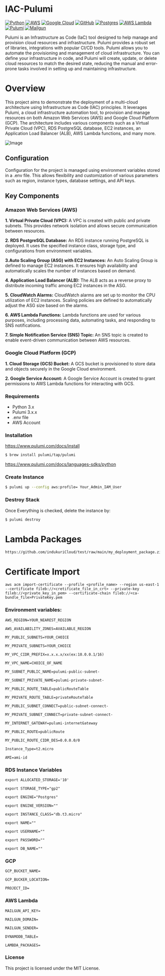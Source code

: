 # IAC-Pulumi

[![Python](https://img.shields.io/badge/python-3670A0?style=for-the-badge&logo=python&logoColor=ffdd54)](https://www.python.org) 
[![AWS](https://img.shields.io/badge/AWS-%23FF9900.svg?style=for-the-badge&logo=amazon-aws&logoColor=white)](https://aws.amazon.com/console)
[![Google Cloud](https://img.shields.io/badge/GoogleCloud-%234285F4.svg?style=for-the-badge&logo=google-cloud&logoColor=white)](https://cloud.google.com)
[![GitHub](https://img.shields.io/badge/GitHub-100000?style=for-the-badge&logo=github&logoColor=white)](https://github.com/)
[![Postgres](https://img.shields.io/badge/postgres-%23316192.svg?style=for-the-badge&logo=postgresql&logoColor=white)](https://www.postgresql.org/)
[![AWS Lambda](https://img.shields.io/badge/aws%20lambda-purple?style=for-the-badge&logo=aws%20lambda&logoColor=white)](https://aws.amazon.com/pm/lambda)
[![Pulumi](https://img.shields.io/badge/Pulumi-navy?style=for-the-badge&logo=pulumi&logoColor=yellow)](https://www.pulumi.com/)
[![Mailgun](https://img.shields.io/badge/Mailgun-red?style=for-the-badge&logo=mailgun&logoColor=black)](https://www.mailgun.com/)

Pulumi is an Infrastructure as Code (IaC) tool designed to help manage and provision cloud resources and infrastructure. Pulumi provides a robust set of libraries, integrations with popular CI/CD tools. 
Pulumi allows you to automate the provisioning and management of cloud infrastructure. You can define your infrastructure in code, and Pulumi will create, update, or delete cloud resources to match the desired state, reducing the manual and error-prone tasks involved in setting up and maintaining infrastructure.

# Overview

This project aims to demonstrate the deployment of a multi-cloud architecture using Infrastructure as Code (IAC) principles. It leverages Pulumi, a cloud infrastructure automation tool, to provision and manage resources on both Amazon Web Services (AWS) and Google Cloud Platform (GCP). The architecture includes various components such as a Virtual Private Cloud (VPC), RDS PostgreSQL database, EC2 instances, an Application Load Balancer (ALB), AWS Lambda functions, and many more.

![Image](https://github.com/Manuindukuri/InfrastructureCode-Pulumi/assets/114769115/397891ca-855c-49c3-9294-4b9249259588)

## Configuration
Configuration for the project is managed using environment variables stored in a .env file. This allows flexibility and customization of various parameters such as region, instance types, database settings, and API keys.

## Key Components
### Amazon Web Services (AWS)

**1. Virtual Private Cloud (VPC):** A VPC is created with public and private subnets. This provides network isolation and allows secure communication between resources.

**2. RDS PostgreSQL Database:** An RDS instance running PostgreSQL is deployed. It uses the specified instance class, storage type, and configurations from environment variables.

**3.Auto Scaling Group (ASG) with EC2 Instances:** An Auto Scaling Group is defined to manage EC2 instances. It ensures high availability and automatically scales the number of instances based on demand.

**4. Application Load Balancer (ALB):** The ALB acts as a reverse proxy to distribute incoming traffic among EC2 instances in the ASG.

**5. CloudWatch Alarms:** CloudWatch alarms are set up to monitor the CPU utilization of EC2 instances. Scaling policies are defined to automatically adjust the ASG size based on the alarms.

**6. AWS Lambda Functions:** Lambda functions are used for various purposes, including processing data, automating tasks, and responding to SNS notifications.

**7. Simple Notification Service (SNS) Topic:** An SNS topic is created to enable event-driven communication between AWS resources.

### Google Cloud Platform (GCP)

**1. Cloud Storage (GCS) Bucket:** A GCS bucket is provisioned to store data and objects securely in the Google Cloud environment.

**2. Google Service Account:** A Google Service Account is created to grant permissions to AWS Lambda functions for interacting with GCS.

### Requirements
- Python 3.x
- Pulumi 3.x.x
- .env file 
- AWS Account

### Installation 
https://www.pulumi.com/docs/install
```bash
$ brew install pulumi/tap/pulumi
```
https://www.pulumi.com/docs/languages-sdks/python

### Create Instance
```bash
$ pulumi up --config aws:profile= Your_Admin_IAM_User
```

### Destroy Stack
Once Everything is checked, delete the instance by:
```bash
$ pulumi destroy
```

# Lambda Packages
```
https://github.com/indukuriCloud/test/raw/main/my_deployment_package.zip
```

# Certificate Import
```
aws acm import-certificate --profile <profile_name> --region us-east-1 --certificate fileb://<cretificate_file_in_crt> --private-key fileb://<private_key_in_pem> --certificate-chain fileb://<ca-bundle_file>PrivateKey.pem
```

### Environment variables:
```
AWS_REGION=YOUR_NEAREST_REGION

AWS_AVAILABILITY_ZONES=AVAILABLE_REGION

MY_PUBLIC_SUBNETS=YOUR_CHOICE

MY_PRIVATE_SUBNETS=YOUR_CHOICE

MY_VPC_CIDR_PREFIX=x.x.x.x/xx(ex:10.0.0.1/16)

MY_VPC_NAME=CHOICE_OF_NAME

MY_SUBNET_PUBLIC_NAME=pulumi-public-subnet-

MY_SUBNET_PRIVATE_NAME=pulumi-private-subnet-

MY_PUBLIC_ROUTE_TABLE=publicRouteTable

MY_PRIVATE_ROUTE_TABLE=privateRouteTable

MY_PUBLIC_SUBNET_CONNECT=public-subnet-connect-

MY_PRIVATE_SUBNET_CONNECT=private-subnet-connect-

MY_INTERNET_GATEWAY=pulumi-internetGateway

MY_PUBLIC_ROUTE=publicRoute

MY_PUBLIC_ROUTE_CIDR_DES=0.0.0.0/0

Instance_Type=t2.micro

AMI=ami-id
```

### RDS Instance Variables
```
export ALLOCATED_STORAGE='10'

export STORAGE_TYPE="gp2"

export ENGINE="Postgres"

export ENGINE_VERSION=""

export INSTANCE_CLASS="db.t3.micro"

export NAME=""

export USERNAME=""

export PASSWORD=""

export DB_NAME=""
```

### GCP 
```
GCP_BUCKET_NAME=

GCP_BUCKER_LOCATION=

PROJECT_ID=
```
### AWS Lambda
```
MAILGUN_API_KEY=

MAILGUN_DOMAIN=

MAILGUN_SENDER=

DYNAMODB_TABLE=

LAMBDA_PACKAGES=

```
### License
This project is licensed under the MIT License.
